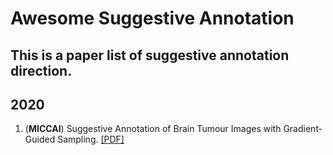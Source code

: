 # Awesome Suggestive Annotation
This is a paper list of suggestive annotation direction.  
---

## 2020
1. (**MICCAI**) Suggestive Annotation of Brain Tumour Images with Gradient-Guided Sampling. [[PDF]](https://arxiv.org/abs/2006.14984)
